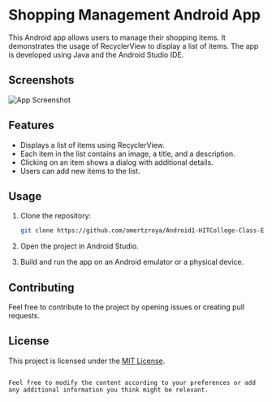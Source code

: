 
# Shopping Management Android App

This Android app allows users to manage their shopping items. It demonstrates the usage of RecyclerView to display a list of items. The app is developed using Java and the Android Studio IDE.

## Screenshots
![App Screenshot](https://github.com/omertzroya/Android1-HITCollege-Class-Exercise2/blob/main/app/src/main/res/drawable/screen.gif)

## Features
- Displays a list of items using RecyclerView.
- Each item in the list contains an image, a title, and a description.
- Clicking on an item shows a dialog with additional details.
- Users can add new items to the list.

## Usage
1. Clone the repository:
   ```bash
   git clone https://github.com/omertzroya/Android1-HITCollege-Class-Exercise2.git
   ```

2. Open the project in Android Studio.

3. Build and run the app on an Android emulator or a physical device.

## Contributing
Feel free to contribute to the project by opening issues or creating pull requests.

## License
This project is licensed under the [MIT License](LICENSE).
```

Feel free to modify the content according to your preferences or add any additional information you think might be relevant.
